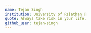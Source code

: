 ```yaml
---
name: Tejan Singh 
institution: University of Rajathan 🚩
quote: Always take risk in your life.
github_user: tejan-singh
---
```

